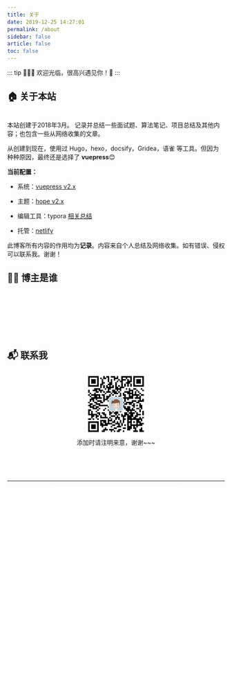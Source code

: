 ```yaml
---
title: 关于
date: 2019-12-25 14:27:01
permalink: /about
sidebar: false
article: false
toc: false
---
```


::: tip 🎈🎈🎈
欢迎光临，很高兴遇见你！🤝
:::
<br/>

## 🏠 关于本站

<br>本站创建于2018年3月。 记录并总结一些面试题、算法笔记、项目总结及其他内容；也包含一些从网络收集的文章。

从创建到现在，使用过 Hugo，hexo，docsify，Gridea，语雀 等工具。但因为种种原因，最终还是选择了 **vuepress**😊

**当前配置：**

- 系统：[vuepress v2.x](https://vuepress.vuejs.org/zh/)

- 主题：[hope  v2.x](https://vuepress-theme-hope.github.io/v2/zh/)
- 编辑工具：typora [相关总结](/50tools/typora/)
- 托管：[netlify](https://www.netlify.com/)



此博客所有内容的作用均为**记录**。内容来自个人总结及网络收集。如有错误、侵权可以联系我。谢谢！



## 👨‍💻 博主是谁

<br/>
<Badge text="陕西人，现居重庆"  vertical="middle"/>
<br/><br/>
<Badge text="Java程序猿" type="warning" vertical="middle"/>
<br/><br/>
<Badge text="喜欢杰伦18年" type="error" vertical="middle"/>
<br/>

## 📬 联系我

<center><img src="/qr.jpg" width = "150" height = "150"/></center>
<center>添加时请注明来意，谢谢~~~</center>

<br/><br/><br/>
<hr/>
<center>
<iframe frameborder="yes" border="3" marginwidth="0" marginheight="0" width=60% height=450 src="//music.163.com/outchain/player?type=0&id=7311154894&auto=1&height=430"></iframe></center>
